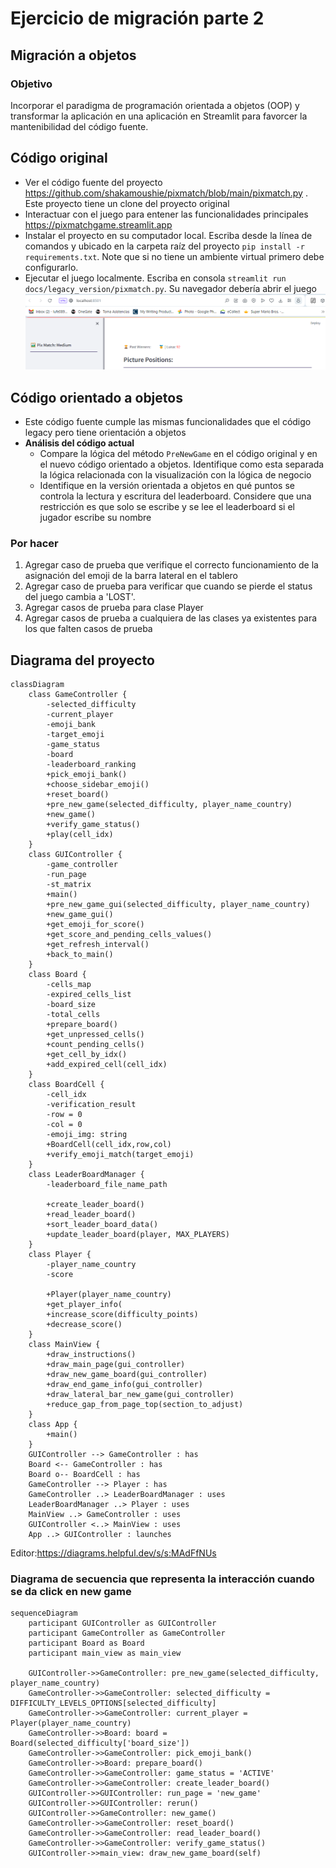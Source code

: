 # Ejercicio de migración parte 2

## Migración a objetos

### Objetivo

Incorporar el paradigma de programación orientada a objetos (OOP) y transformar la aplicación en una aplicación en
Streamlit
para favorcer la mantenibilidad del código fuente.

## Código original

* Ver el código fuente del proyecto https://github.com/shakamoushie/pixmatch/blob/main/pixmatch.py . Este proyecto tiene
  un clone del proyecto original
* Interactuar con el juego para entener las funcionalidades principales https://pixmatchgame.streamlit.app
* Instalar el proyecto en su computador local. Escriba desde la línea de comandos y ubicado en la carpeta raíz del
  proyecto `pip install -r requirements.txt`. Note que si no tiene un ambiente virtual primero debe configurarlo.
* Ejecutar el juego localmente. Escriba en consola `streamlit run docs/legacy_version/pixmatch.py`. Su navegador debería
  abrir el juego
  ![img.png](docs/img/ejecucion.png)

## Código orientado a objetos

* Este código fuente cumple las mismas funcionalidades que el código legacy pero tiene orientación a objetos
* **Análisis del código actual**
    * Compare la lógica del método ```PreNewGame``` en el código original y en el nuevo código orientado a objetos.
      Identifique como esta separada la lógica relacionada con la visualización con la lógica de negocio
    * Identifique en la versión orientada a objetos en qué puntos se controla la lectura y escritura del leaderboard.
      Considere que una restricción es que solo se escribe y se lee el leaderboard si el jugador escribe su nombre

### Por hacer

1. Agregar caso de prueba que verifique el correcto funcionamiento de la asignación del emoji de la barra lateral en el tablero
2. Agregar caso de prueba para verificar que cuando se pierde el status del juego cambia a 'LOST'.
3. Agregar casos de prueba para clase Player
4. Agregar casos de prueba a cualquiera de las clases ya existentes para los que falten casos de prueba
## Diagrama del proyecto

```mermaid
classDiagram
    class GameController {
        -selected_difficulty
        -current_player
        -emoji_bank
        -target_emoji
        -game_status
        -board
        -leaderboard_ranking
        +pick_emoji_bank()
        +choose_sidebar_emoji()
        +reset_board()
        +pre_new_game(selected_difficulty, player_name_country)
        +new_game()
        +verify_game_status()
        +play(cell_idx)
    }
    class GUIController {
        -game_controller
        -run_page
        -st_matrix
        +main()
        +pre_new_game_gui(selected_difficulty, player_name_country)
        +new_game_gui()
        +get_emoji_for_score()
        +get_score_and_pending_cells_values()
        +get_refresh_interval()
        +back_to_main()
    }
    class Board {
        -cells_map
        -expired_cells_list
        -board_size
        -total_cells 
        +prepare_board()
        +get_unpressed_cells()
        +count_pending_cells()
        +get_cell_by_idx()
        +add_expired_cell(cell_idx)
    }
    class BoardCell {
        -cell_idx
        -verification_result
        -row = 0
        -col = 0
        -emoji_img: string
        +BoardCell(cell_idx,row,col)
        +verify_emoji_match(target_emoji)
    }
    class LeaderBoardManager {
        -leaderboard_file_name_path
    
        +create_leader_board()
        +read_leader_board()
        +sort_leader_board_data()
        +update_leader_board(player, MAX_PLAYERS)
    }
    class Player {
        -player_name_country
        -score
        
        +Player(player_name_country)
        +get_player_info(
        +increase_score(difficulty_points)
        +decrease_score()
    }
    class MainView {
        +draw_instructions()
        +draw_main_page(gui_controller)
        +draw_new_game_board(gui_controller)
        +draw_end_game_info(gui_controller)
        +draw_lateral_bar_new_game(gui_controller)
        +reduce_gap_from_page_top(section_to_adjust)
    }
    class App {
        +main()
    }
    GUIController --> GameController : has
    Board <-- GameController : has
    Board o-- BoardCell : has
    GameController --> Player : has
    GameController ..> LeaderBoardManager : uses
    LeaderBoardManager ..> Player : uses
    MainView ..> GameController : uses
    GUIController <..> MainView : uses
    App ..> GUIController : launches
```

Editor:https://diagrams.helpful.dev/s/s:MAdFfNUs

### Diagrama de secuencia que representa la interacción cuando se da click en new game
```mermaid
sequenceDiagram
    participant GUIController as GUIController
    participant GameController as GameController
    participant Board as Board
    participant main_view as main_view

    GUIController->>GameController: pre_new_game(selected_difficulty, player_name_country)
    GameController->>GameController: selected_difficulty = DIFFICULTY_LEVELS_OPTIONS[selected_difficulty]
    GameController->>GameController: current_player = Player(player_name_country)
    GameController->>Board: board = Board(selected_difficulty['board_size'])
    GameController->>GameController: pick_emoji_bank()
    GameController->>Board: prepare_board()
    GameController->>GameController: game_status = 'ACTIVE'
    GameController->>GameController: create_leader_board()
    GUIController->>GUIController: run_page = 'new_game'
    GUIController->>GUIController: rerun()
    GUIController->>GameController: new_game()
    GameController->>GameController: reset_board()
    GameController->>GameController: read_leader_board()
    GameController->>GameController: verify_game_status()
    GUIController->>main_view: draw_new_game_board(self)
```